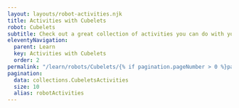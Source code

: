 ```yaml
---
layout: layouts/robot-activities.njk
title: Activities with Cubelets
robot: Cubelets
subtitle: Check out a great collection of activities you can do with your robots to develop your computational thinking and programming skills.
eleventyNavigation:
  parent: Learn
  key: Activities with Cubelets
  order: 2
permalink: "/learn/robots/Cubelets/{% if pagination.pageNumber > 0 %}page/{{ pagination.pageNumber + 1 }}/{% endif %}"
pagination:
  data: collections.CubeletsActivities
  size: 10
  alias: robotActivities
---
```

